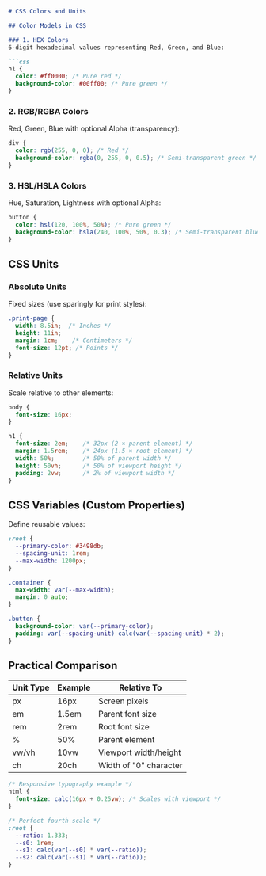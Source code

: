 ```markdown
# CSS Colors and Units

## Color Models in CSS

### 1. HEX Colors
6-digit hexadecimal values representing Red, Green, and Blue:

```css
h1 {
  color: #ff0000; /* Pure red */
  background-color: #00ff00; /* Pure green */
}
```

### 2. RGB/RGBA Colors
Red, Green, Blue with optional Alpha (transparency):

```css
div {
  color: rgb(255, 0, 0); /* Red */
  background-color: rgba(0, 255, 0, 0.5); /* Semi-transparent green */
}
```

### 3. HSL/HSLA Colors
Hue, Saturation, Lightness with optional Alpha:

```css
button {
  color: hsl(120, 100%, 50%); /* Pure green */
  background-color: hsla(240, 100%, 50%, 0.3); /* Semi-transparent blue */
}
```

## CSS Units

### Absolute Units
Fixed sizes (use sparingly for print styles):

```css
.print-page {
  width: 8.5in;  /* Inches */
  height: 11in;
  margin: 1cm;    /* Centimeters */
  font-size: 12pt; /* Points */
}
```

### Relative Units
Scale relative to other elements:

```css
body {
  font-size: 16px;
}

h1 {
  font-size: 2em;    /* 32px (2 × parent element) */
  margin: 1.5rem;    /* 24px (1.5 × root element) */
  width: 50%;        /* 50% of parent width */
  height: 50vh;      /* 50% of viewport height */
  padding: 2vw;      /* 2% of viewport width */
}
```

## CSS Variables (Custom Properties)

Define reusable values:

```css
:root {
  --primary-color: #3498db;
  --spacing-unit: 1rem;
  --max-width: 1200px;
}

.container {
  max-width: var(--max-width);
  margin: 0 auto;
}

.button {
  background-color: var(--primary-color);
  padding: var(--spacing-unit) calc(var(--spacing-unit) * 2);
}
```

## Practical Comparison

| Unit Type | Example | Relative To |
|-----------|---------|-------------|
| px        | 16px    | Screen pixels |
| em        | 1.5em   | Parent font size |
| rem       | 2rem    | Root font size |
| %         | 50%     | Parent element |
| vw/vh     | 10vw    | Viewport width/height |
| ch        | 20ch    | Width of "0" character |

```css
/* Responsive typography example */
html {
  font-size: calc(16px + 0.25vw); /* Scales with viewport */
}

/* Perfect fourth scale */
:root {
  --ratio: 1.333;
  --s0: 1rem;
  --s1: calc(var(--s0) * var(--ratio));
  --s2: calc(var(--s1) * var(--ratio));
}
```